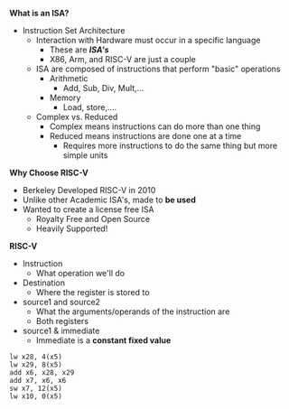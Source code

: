 **What is an ISA?**
- Instruction Set Architecture
	- Interaction with Hardware must occur in a specific language
		- These are ***ISA's***
		- X86, Arm, and RISC-V are just a couple
	- ISA are composed of instructions that perform "basic" operations
		- Arithmetic
			- Add, Sub, Div, Mult,...
		- Memory
			- Load, store,....
	- Complex vs. Reduced
		- Complex means instructions can do more than one thing
		- Reduced means instructions are done one at a time
			- Requires more instructions to do the same thing but more simple units

**Why Choose RISC-V**
- Berkeley Developed RISC-V in 2010
- Unlike other Academic ISA's, made to **be used**
- Wanted to create a license free ISA
	- Royalty Free and Open Source
	- Heavily Supported!

**RISC-V**
- Instruction
	- What operation we'll do
- Destination
	- Where the register is stored to
- source1 and source2
	- What the arguments/operands of the instruction are
	- Both registers
- source1 & immediate
	- Immediate is a **constant fixed value**

```RISC-V
lw x28, 4(x5)
lw x29, 8(x5)
add x6, x28, x29
add x7, x6, x6
sw x7, 12(x5)
lw x10, 0(x5)
```